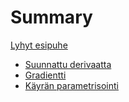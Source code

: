 # Summary

[Lyhyt esipuhe](./esipuhe.md)
- [Suunnattu derivaatta](./suunnattu_derivaatta.md)
- [Gradientti](./gradientti.md)
- [Käyrän parametrisointi](./parametrisointi.md)